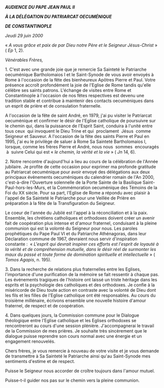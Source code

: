 ***AUDIENCE DU PAPE JEAN PAUL II***

***À LA DÉLÉGATION DU PATRIARCAT OECUMÉNIQUE***

***DE CONSTANTINOPLE***

*Jeudi 29 juin 2000*

« *A vous grâce et paix de par Dieu notre Père et le Seigneur Jésus-Christ* » ( *Ep* 1, 2).

*Vénérables Frères,*

1. C'est avec une grande joie que je remercie Sa Sainteté le Patriarche oecuménique Bartholomaios I et le Saint-Synode de vous avoir envoyés à Rome à l'occasion de la fête des bienheureux Apôtres Pierre et Paul. Votre présence accroît profondément la joie de l'Eglise de Rome tandis qu'elle célèbre ses saints patrons. L'échange de visites entre Rome et Constantinople à l'occasion de nos fêtes respectives est devenu une tradition stable et contribue à maintenir des contacts oecuméniques dans un esprit de prière et de consulation fraternelle.

A l'occasion de la fête de saint André, en 1979, j'ai pu visiter le Patriarcat oecuménique et confirmer le désir de l'Eglise catholique de poursuivre sur le chemin qui, dans la puissance de l'Esprit Saint, conduira à l'unité entre tous ceux  qui invoquent le Dieu Trine et qui  proclament  Jésus  comme Seigneur et Sauveur. A l'occasion de la fête des saints Pierre et Paul en 1995, j'ai eu le privilège de saluer à Rome Sa Sainteté Bartholomaios I, lorsque, comme les frères Pierre et André, nous nous  sommes  encouragés  à  suivre Celui qui est « *le chemin, la vérité et la vie* » ( *Jn* 14, 6).

2. Notre rencontre d'aujourd'hui a lieu au cours de la célébration de l'Année jubilaire. Je profite de cette occasion pour exprimer ma profonde gratitude au Patriarcat oecuménique pour avoir envoyé des délégations aux deux principaux événements oecuméniques du calendrier romain de l'An 2000, c'est-à-dire l'Ouverture solennelle de la Porte Sainte de la Basilique Saint-Paul-hors-les-Murs, et la Commémoration oecuménique des Témoins de la Foi du XX siècle. Pour sa part, l'Eglise de Rome a répondu avec plaisir à l'appel de Sa Sainteté le Patriarche pour une Veillée de Prière en préparation à la fête de la Transfiguration du Seigneur.

Le coeur de l'année du Jubilé est l'appel à la réconciliation et à la paix. Ensemble, les chrétiens catholiques et orthodoxes doivent créer un avenir fait de coopération plus intense et d'amour fraternel, conduisant à la pleine communion qui est la volonté du Seigneur pour nous. Les paroles prophétiques du Pape Paul VI et du Patriarche Athénagoras, dans leur Déclaration commune de 1967, devraient nous servir d'inspiration constante :  « *L'esprit qui devrait inspirer ces efforts est l'esprit de loyauté à la vérité et de compréhension mutuelle, dans le désir réel de surmonter les maux du passé et toute forme de domination spirituelle et intellectuelle* » ( *Tomos Agapis*, n. 195).

3. Dans la recherche de relations plus fraternelles entre les Eglises, l'importance d'une purification de la mémoire se fait ressentir à chaque pas. Les événements tragiques de l'histoire ont laissé un triste héritage dans les esprits et la psychologie des catholiques et des orthodoxes. Je confie à la miséricorde de Dieu toute action en contraste avec la volonté de Dieu dont les fils et les filles de l'Eglise catholique ont été responsables. Au cours du troisième millénaire, écrivons ensemble une nouvelle histoire d'amour fraternel, de respect et de coopération.

4. Dans quelques jours, la Commission commune pour le Dialogue théologique entre l'Eglise catholique et les Eglises orthodoxes se rencontreront au cours d'une session plénière. J'accompagnerai le travail de la Commission de mes prières. Je souhaite très sincèrement que le dialogue puisse reprendre son cours normal avec une énergie et un engagement renouvelés.

Chers frères, je vous remercie à nouveau de votre visite et je vous demande de transmettre à Sa Sainteté le Patriarche ainsi qu'au Saint-Synode mes sentiments d'estime et de respect.

Puisse le Seigneur nous accorder de croître toujours dans l'amour mutuel.

Puisse-t-il guider nos pas sur le chemin vers la pleine communion.